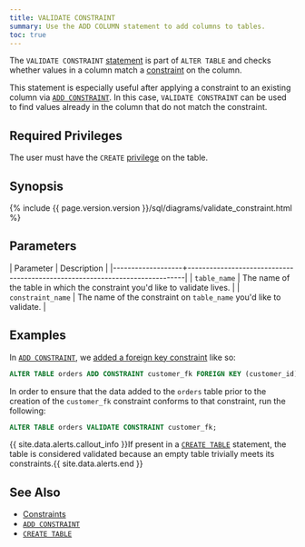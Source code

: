 ```yaml
---
title: VALIDATE CONSTRAINT
summary: Use the ADD COLUMN statement to add columns to tables.
toc: true
---
```


The `VALIDATE CONSTRAINT` [statement](sql-statements.html) is part of `ALTER TABLE` and checks whether values in a column match a [constraint](constraints.html) on the column.

This statement is especially useful after applying a constraint to an existing column via [`ADD CONSTRAINT`](add-constraint.html). In this case, `VALIDATE CONSTRAINT` can be used to find values already in the column that do not match the constraint.


## Required Privileges

The user must have the `CREATE` [privilege](privileges.html) on the table.

## Synopsis

{%  include {{  page.version.version  }}/sql/diagrams/validate_constraint.html %}

## Parameters

| Parameter         | Description                                                                 |
|-------------------+-----------------------------------------------------------------------------|
| `table_name`      | The name of the table in which the constraint you'd like to validate lives. |
| `constraint_name` | The name of the constraint on `table_name` you'd like to validate.          |

## Examples

In [`ADD CONSTRAINT`](add-constraint.html), we [added a foreign key constraint](add-constraint.html#add-the-foreign-key-constraint) like so:

~~~ sql
ALTER TABLE orders ADD CONSTRAINT customer_fk FOREIGN KEY (customer_id) REFERENCES customers (id);
~~~

In order to ensure that the data added to the `orders` table prior to the creation of the `customer_fk` constraint conforms to that constraint, run the following:

~~~ sql
ALTER TABLE orders VALIDATE CONSTRAINT customer_fk;
~~~

{{ site.data.alerts.callout_info }}If present in a <a href="create-table.html"><code>CREATE TABLE</code></a> statement, the table is considered validated because an empty table trivially meets its constraints.{{ site.data.alerts.end }}

## See Also

- [Constraints](constraints.html)
- [`ADD CONSTRAINT`](add-constraint.html)
- [`CREATE TABLE`](create-table.html)
